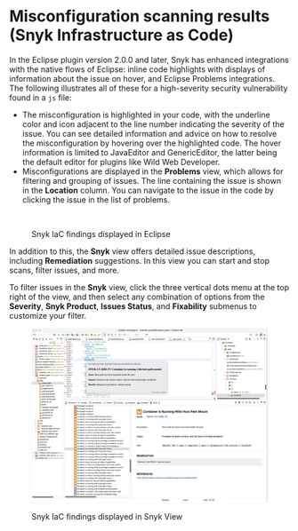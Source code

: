 # Misconfiguration scanning results (Snyk Infrastructure as Code)

In the Eclipse plugin version 2.0.0 and later, Snyk has enhanced integrations with the native flows of Eclipse: inline code highlights with displays of information about the issue on hover, and Eclipse Problems integrations. The following illustrates all of these for a high-severity security vulnerability found in a `js` file:

* The misconfiguration is highlighted in your code, with the underline color and icon adjacent to the line number indicating the severity of the issue. You can see detailed information and advice on how to resolve the misconfiguration by hovering over the highlighted code. The hover information is limited to JavaEditor and GenericEditor, the latter being the default editor for plugins like Wild Web Developer.
* Misconfigurations are displayed in the **Problems** view, which allows for filtering and grouping of issues. The line containing the issue is shown in the **Location** column. You can navigate to the issue in the code by clicking the issue in the list of problems.

<figure><img src="../../../.gitbook/assets/image (1) (1) (1) (1) (1) (1) (1) (1) (1) (1) (1) (2) (1).png" alt=""><figcaption><p>Snyk IaC findings displayed in Eclipse</p></figcaption></figure>

In addition to this, the **Snyk** view offers detailed issue descriptions, including **Remediation** suggestions. In this view you can start and stop scans, filter issues, and more.&#x20;

To filter issues in the **Snyk** view, click the three vertical dots menu at the top right of the view, and then select any combination of options from the **Severity**, **Snyk Product**, **Issues Status**, and **Fixability** submenus to customize your filter.

<figure><img src="../../../.gitbook/assets/image (646).png" alt=""><figcaption><p>Snyk IaC findings displayed in Snyk View</p></figcaption></figure>
